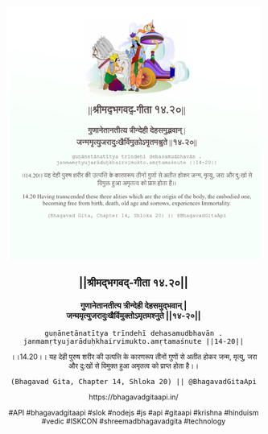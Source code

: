 <img src="../../asset/BG_14_20.png"/>
<center><h2>||श्रीमद्‍भगवद्‍-गीता १४.२०||</h2>
<h3>गुणानेतानतीत्य त्रीन्देही देहसमुद्भवान् |<br/>जन्ममृत्युजरादुःखैर्विमुक्तोऽमृतमश्नुते ||१४-२०||</h3>
<pre>guṇānetānatītya trīndehī dehasamudbhavān .<br/>janmamṛtyujarāduḥkhairvimukto.amṛtamaśnute ||14-20||</pre>
<p>।।14.20।। यह देही पुरुष शरीर की उत्पत्ति के कारणरूप तीनों गुणों से अतीत होकर जन्म, मृत्यु, जरा और दु:खों से विमुक्त हुआ अमृतत्व को प्राप्त होता है।।</p>
<pre>(Bhagavad Gita, Chapter 14, Shloka 20) || @BhagavadGitaApi</pre><p>https://bhagavadgitaapi.in/</p><p>#API #bhagavadgitaapi #slok #nodejs #js #api #gitaapi #krishna #hinduism #vedic #ISKCON #shreemadbhagavadgita #technology</p></center>
